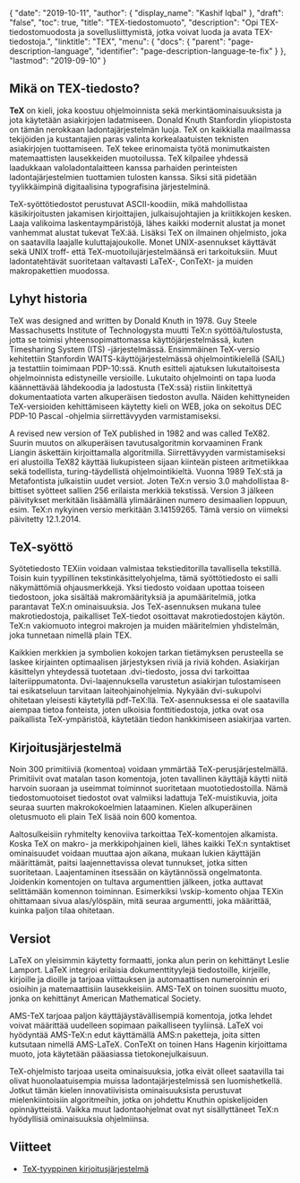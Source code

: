 {
  "date": "2019-10-11",
  "author": {
    "display_name": "Kashif Iqbal"
},
  "draft": "false",
  "toc": true,
  "title": "TEX-tiedostomuoto",
  "description": "Opi TEX-tiedostomuodosta ja sovellusliittymistä, jotka voivat luoda ja avata TEX-tiedostoja.",
  "linktitle": "TEX",
  "menu": {
    "docs": {
      "parent": "page-description-language",
      "identifier": "page-description-language-te-fix"
}
},
  "lastmod": "2019-09-10"
}

## Mikä on TEX-tiedosto? ##

**TeX** on kieli, joka koostuu ohjelmoinnista sekä merkintäominaisuuksista ja jota käytetään asiakirjojen ladatmiseen. Donald Knuth Stanfordin yliopistosta on tämän nerokkaan ladontajärjestelmän luoja. TeX on kaikkialla maailmassa tekijöiden ja kustantajien paras valinta korkealaatuisten teknisten asiakirjojen tuottamiseen. TeX tekee erinomaista työtä monimutkaisten matemaattisten lausekkeiden muotoilussa. TeX kilpailee yhdessä laadukkaan valoladontalaitteen kanssa parhaiden perinteisten ladontajärjestelmien tuottamien tulosten kanssa. Siksi sitä pidetään tyylikkäimpinä digitaalisina typografisina järjestelminä.

TeX-syöttötiedostot perustuvat ASCII-koodiin, mikä mahdollistaa käsikirjoitusten jakamisen kirjoittajien, julkaisujohtajien ja kriitikkojen kesken. Laaja valikoima laskentaympäristöjä, lähes kaikki modernit alustat ja monet vanhemmat alustat tukevat TeX:ää. Lisäksi TeX on ilmainen ohjelmisto, joka on saatavilla laajalle kuluttajajoukolle. Monet UNIX-asennukset käyttävät sekä UNIX troff- että TeX-muotoilujärjestelmäänsä eri tarkoituksiin. Muut ladontatehtävät suoritetaan valtavasti LaTeX-, ConTeXt- ja muiden makropakettien muodossa.

## Lyhyt historia ##

TeX was designed and written by Donald Knuth in 1978. Guy Steele Massachusetts Institute of Technologysta muutti TeX:n syöttöä/tulostusta, jotta se toimisi yhteensopimattomassa käyttöjärjestelmässä, kuten Timesharing System (ITS) -järjestelmässä. Ensimmäinen TeX-versio kehitettiin Stanfordin WAITS-käyttöjärjestelmässä ohjelmointikielellä (SAIL) ja testattiin toimimaan PDP-10:ssä. Knuth esitteli ajatuksen lukutaitoisesta ohjelmoinnista edistyneille versioille. Lukutaito ohjelmointi on tapa luoda käännettävää lähdekoodia ja ladostusta (TeX:ssä) ristiin linkitettyä dokumentaatiota varten alkuperäisen tiedoston avulla. Näiden kehittyneiden TeX-versioiden kehittämiseen käytetty kieli on WEB, joka on sekoitus DEC PDP-10 Pascal -ohjelmia siirrettävyyden varmistamiseksi.

A revised new version of TeX published in 1982 and was called TeX82. Suurin muutos on alkuperäisen tavutusalgoritmin korvaaminen Frank Liangin äskettäin kirjoittamalla algoritmilla. Siirrettävyyden varmistamiseksi eri alustoilla TeX82 käyttää liukupisteen sijaan kiinteän pisteen aritmetiikkaa sekä todellista, turing-täydellistä ohjelmointikieltä. Vuonna 1989 TeX:stä ja Metafontista julkaistiin uudet versiot. Joten TeX:n versio 3.0 mahdollistaa 8-bittiset syötteet sallien 256 erilaista merkkiä tekstissä. Version 3 jälkeen päivitykset merkitään lisäämällä ylimääräinen numero desimaalien loppuun, esim. TeX:n nykyinen versio merkitään 3.14159265. Tämä versio on viimeksi päivitetty 12.1.2014.

## TeX-syöttö ##

Syötetiedosto TEXiin voidaan valmistaa tekstieditorilla tavallisella tekstillä. Toisin kuin tyypillinen tekstinkäsittelyohjelma, tämä syöttötiedosto ei salli näkymättömiä ohjausmerkkejä. Yksi tiedosto voidaan upottaa toiseen tiedostoon, joka sisältää makromäärityksiä ja apumääritelmiä, jotka parantavat TeX:n ominaisuuksia. Jos TeX-asennuksen mukana tulee makrotiedostoja, paikalliset TeX-tiedot osoittavat makrotiedostojen käytön. TeX:n vakiomuoto integroi makrojen ja muiden määritelmien yhdistelmän, joka tunnetaan nimellä plain TEX.

Kaikkien merkkien ja symbolien kokojen tarkan tietämyksen perusteella se laskee kirjainten optimaalisen järjestyksen riviä ja riviä kohden. Asiakirjan käsittelyn yhteydessä tuotetaan .dvi-tiedosto, jossa dvi tarkoittaa laiteriippumatonta. Dvi-laajennuksella varustetun asiakirjan tulostamiseen tai esikatseluun tarvitaan laiteohjainohjelmia. Nykyään dvi-sukupolvi ohitetaan yleisesti käytetyllä pdf-TeX:llä. TeX-asennuksessa ei ole saatavilla aiempaa tietoa fonteista, joten ulkoisia fonttitiedostoja, jotka ovat osa paikallista TeX-ympäristöä, käytetään tiedon hankkimiseen asiakirjaa varten.

## Kirjoitusjärjestelmä ##

Noin 300 primitiiviä (komentoa) voidaan ymmärtää TeX-perusjärjestelmällä. Primitiivit ovat matalan tason komentoja, joten tavallinen käyttäjä käytti niitä harvoin suoraan ja useimmat toiminnot suoritetaan muototiedostoilla. Nämä tiedostomuotoiset tiedostot ovat valmiiksi ladattuja TeX-muistikuvia, joita seuraa suurten makrokokoelmien lataaminen. Kielen alkuperäinen oletusmuoto eli plain TeX lisää noin 600 komentoa.

Aaltosulkeisiin ryhmitelty kenoviiva tarkoittaa TeX-komentojen alkamista. Koska TeX on makro- ja merkkipohjainen kieli, lähes kaikki TeX:n syntaktiset ominaisuudet voidaan muuttaa ajon aikana, mukaan lukien käyttäjän määrittämät, paitsi laajennettavissa olevat tunnukset, jotka sitten suoritetaan. Laajentaminen itsessään on käytännössä ongelmatonta. Joidenkin komentojen on tultava argumenttien jälkeen, jotka auttavat selittämään komennon toiminnan. Esimerkiksi \vskip-komento ohjaa TEXin ohittamaan sivua alas/ylöspäin, mitä seuraa argumentti, joka määrittää, kuinka paljon tilaa ohitetaan.

## Versiot ##

LaTeX on yleisimmin käytetty formaatti, jonka alun perin on kehittänyt Leslie Lamport. LaTeX integroi erilaisia dokumenttityylejä tiedostoille, kirjeille, kirjoille ja dioille ja tarjoaa viittauksen ja automaattisen numeroinnin eri osioihin ja matemaattisiin lausekkeisiin. AMS-TeX on toinen suosittu muoto, jonka on kehittänyt American Mathematical Society.

AMS-TeX tarjoaa paljon käyttäjäystävällisempiä komentoja, jotka lehdet voivat määrittää uudelleen sopimaan paikalliseen tyyliinsä. LaTeX voi hyödyntää AMS-TeX:n edut käyttämällä AMS:n paketteja, joita sitten kutsutaan nimellä AMS-LaTeX. ConTeXt on toinen Hans Hagenin kirjoittama muoto, jota käytetään pääasiassa tietokonejulkaisuun.

TeX-ohjelmisto tarjoaa useita ominaisuuksia, jotka eivät olleet saatavilla tai olivat huonolaatuisempia muissa ladontajärjestelmissä sen luomishetkellä. Jotkut tämän kielen innovatiivisista ominaisuuksista perustuvat mielenkiintoisiin algoritmeihin, jotka on johdettu Knuthin opiskelijoiden opinnäytteistä. Vaikka muut ladontaohjelmat ovat nyt sisällyttäneet TeX:n hyödyllisiä ominaisuuksia ohjelmiinsa.

## Viitteet ##

* [TeX-tyyppinen kirjoitusjärjestelmä](https://en.wikipedia.org/wiki/TeX)


